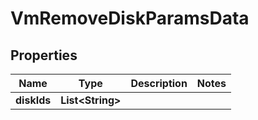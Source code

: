 

# VmRemoveDiskParamsData


## Properties

Name | Type | Description | Notes
------------ | ------------- | ------------- | -------------
**diskIds** | **List&lt;String&gt;** |  | 



